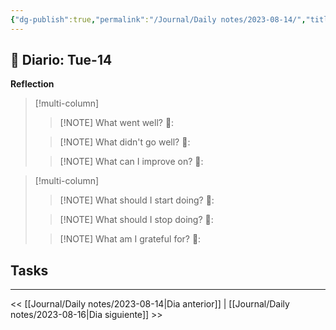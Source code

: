 ```yaml
---
{"dg-publish":true,"permalink":"/Journal/Daily notes/2023-08-14/","title":"2023-08-14","tags":["NoteType/Daily"],"created":"2023-08-15T21:47:40.754-05:00","updated":"2023-09-09T18:22:39.556-05:00"}
---
```



## 📅 Diario: Tue-14


**Reflection**

> [!multi-column]
> 
> > [!NOTE] What went well?
> > 💭: 
> 
> > [!NOTE] What didn't go well?
> > 💭:
> 
> > [!NOTE] What can I improve on?
> > 💭:
> 

> [!multi-column]
> 
> > [!NOTE] What should I start doing?
> > 💭:
> 
> > [!NOTE] What should I stop doing?
> > 💭:
> 
> > [!NOTE] What am I grateful for?
> > 💭:
> 

## Tasks

- - - 

<< [[Journal/Daily notes/2023-08-14\|Dia anterior]] | [[Journal/Daily notes/2023-08-16\|Dia siguiente]] >>
